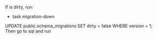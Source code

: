 If is dirty, run:

- task migration-down

UPDATE public.schema_migrations
SET dirty = false
WHERE version = 1;
Then go to sql and run
